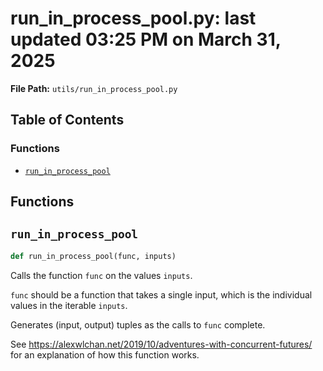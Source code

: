 # run_in_process_pool.py: last updated 03:25 PM on March 31, 2025

**File Path:** `utils/run_in_process_pool.py`

## Table of Contents

### Functions

- [`run_in_process_pool`](#run_in_process_pool)

## Functions

## `run_in_process_pool`

```python
def run_in_process_pool(func, inputs)
```

Calls the function ``func`` on the values ``inputs``.

``func`` should be a function that takes a single input, which is the
individual values in the iterable ``inputs``.

Generates (input, output) tuples as the calls to ``func`` complete.

See https://alexwlchan.net/2019/10/adventures-with-concurrent-futures/ for an explanation
of how this function works.
